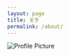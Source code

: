 ```yaml
---
layout: page
title: 关于
permalink: /about/
---
```


<img src="https://i.loli.net/2019/07/21/5d3488379a8f759229.jpg" title="Profile Picture" class="profile">

